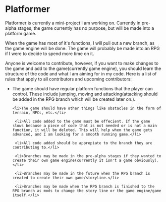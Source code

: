 # Platformer
Platformer is currently a mini-project I am working on. Currently in pre-alpha stages, the game currently has no purpose, but will be made into a platform game.

When the game has most of it's functions, I will pull out a new branch, as the game engine will be done. The game will probably be made into an RPG if I were to decide to spend more time on it.

Anyone is welcome to contribute, however, if you want to make changes to the game and add to the game(currently game engine), you should learn the structure of the code and what I am aiming for in my code. Here is a list of rules that apply to all contributors and upcoming contributors:
<ul>
    <li>The game should have regular platform functions that the player can control. These include jumping, moving and attacking(attacking  should be added in the RPG branch which will be created later on.).</li>
    
    <li>The game should have other things like obstacles in the form of terrain, NPCs, etc.</li>
    
     <li>All code added to the game must be effecient. If the game slows because a piece of code that is not needed or is not a main function, it will be deleted. This will help when the game gets advanced, and I am looking for a smooth running game.</li>
    
     <li>All code added should be appropiate to the branch they are contributing to.</li>
    
     <li>Branches may be made in the pre-alpha stages if they wanted to create their own game engine(currently it isn't a game obviously).</li>
    
     <li>Branches may be made in the future when the RPG branch is created to create their own game/storyline.</li>
    
     <li>Branches may be made when the RPG branch is finished to the RPG branch as mods to change the story line or the game engine/game itself.</li>

  <!--Place list items here if you contribute-->
  </ul>
  
  
